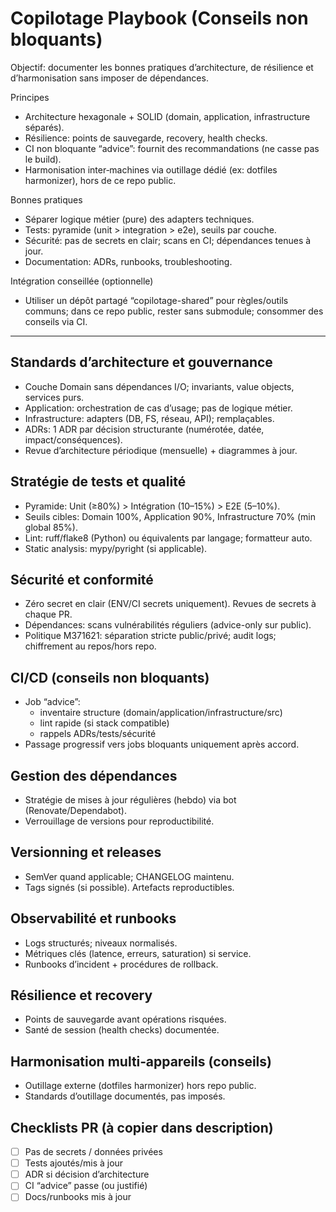 # Copilotage Playbook (Conseils non bloquants)

Objectif: documenter les bonnes pratiques d’architecture, de résilience et d’harmonisation sans imposer de dépendances.

Principes
- Architecture hexagonale + SOLID (domain, application, infrastructure séparés).
- Résilience: points de sauvegarde, recovery, health checks.
- CI non bloquante “advice”: fournit des recommandations (ne casse pas le build).
- Harmonisation inter‑machines via outillage dédié (ex: dotfiles harmonizer), hors de ce repo public.

Bonnes pratiques
- Séparer logique métier (pure) des adapters techniques.
- Tests: pyramide (unit > integration > e2e), seuils par couche.
- Sécurité: pas de secrets en clair; scans en CI; dépendances tenues à jour.
- Documentation: ADRs, runbooks, troubleshooting.

Intégration conseillée (optionnelle)
- Utiliser un dépôt partagé “copilotage-shared” pour règles/outils communs;
  dans ce repo public, rester sans submodule; consommer des conseils via CI.


---

## Standards d’architecture et gouvernance
- Couche Domain sans dépendances I/O; invariants, value objects, services purs.
- Application: orchestration de cas d’usage; pas de logique métier.
- Infrastructure: adapters (DB, FS, réseau, API); remplaçables.
- ADRs: 1 ADR par décision structurante (numérotée, datée, impact/conséquences).
- Revue d’architecture périodique (mensuelle) + diagrammes à jour.

## Stratégie de tests et qualité
- Pyramide: Unit (≥80%) > Intégration (10–15%) > E2E (5–10%).
- Seuils cibles: Domain 100%, Application 90%, Infrastructure 70% (min global 85%).
- Lint: ruff/flake8 (Python) ou équivalents par langage; formatteur auto.
- Static analysis: mypy/pyright (si applicable).

## Sécurité et conformité
- Zéro secret en clair (ENV/CI secrets uniquement). Revues de secrets à chaque PR.
- Dépendances: scans vulnérabilités réguliers (advice-only sur public).
- Politique M371621: séparation stricte public/privé; audit logs; chiffrement au repos/hors repo.

## CI/CD (conseils non bloquants)
- Job “advice”:
  - inventaire structure (domain/application/infrastructure/src)
  - lint rapide (si stack compatible)
  - rappels ADRs/tests/sécurité
- Passage progressif vers jobs bloquants uniquement après accord.

## Gestion des dépendances
- Stratégie de mises à jour régulières (hebdo) via bot (Renovate/Dependabot).
- Verrouillage de versions pour reproductibilité.

## Versionning et releases
- SemVer quand applicable; CHANGELOG maintenu.
- Tags signés (si possible). Artefacts reproductibles.

## Observabilité et runbooks
- Logs structurés; niveaux normalisés.
- Métriques clés (latence, erreurs, saturation) si service.
- Runbooks d’incident + procédures de rollback.

## Résilience et recovery
- Points de sauvegarde avant opérations risquées.
- Santé de session (health checks) documentée.

## Harmonisation multi‑appareils (conseils)
- Outillage externe (dotfiles harmonizer) hors repo public.
- Standards d’outillage documentés, pas imposés.

## Checklists PR (à copier dans description)
- [ ] Pas de secrets / données privées
- [ ] Tests ajoutés/mis à jour
- [ ] ADR si décision d’architecture
- [ ] CI “advice” passe (ou justifié)
- [ ] Docs/runbooks mis à jour
